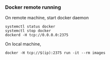 ### Docker remote running 

On remote machine, start docker daemon

```
systemctl status docker
systemctl stop docker
dockerd -H tcp://0.0.0.0:2375
```

On local machine, 

```
docker -H tcp://$(ip):2375 run -it --rm images
```

